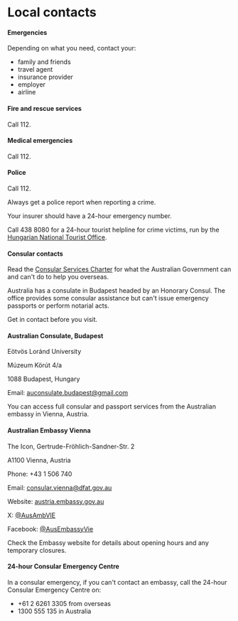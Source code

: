 # Local contacts

#### Emergencies

Depending on what you need, contact your:

* family and friends
* travel agent
* insurance provider
* employer
* airline

#### Fire and rescue services

Call 112.

#### Medical emergencies

Call 112.

#### Police

Call 112.

Always get a police report when reporting a crime.

Your insurer should have a 24-hour emergency number.

Call 438 8080 for a 24-hour tourist helpline for crime victims, run by the [Hungarian National Tourist Office](http://tourinform.hu/english/contact).

#### Consular contacts

Read the [Consular Services Charter](https://www.smartraveller.gov.au/consular-services/consular-services-charter) for what the Australian Government can and can't do to help you overseas.

Australia has a consulate in Budapest headed by an Honorary Consul. The office provides some consular assistance but can't issue emergency passports or perform notarial acts.

Get in contact before you visit.

#### Australian Consulate, Budapest

Eötvös Loránd University

Múzeum Körút 4/a

1088 Budapest, Hungary

Email: [auconsulate.budapest@gmail.com](mailto:bpest@international.gc.ca)

You can access full consular and passport services from the Australian embassy in Vienna, Austria.

#### Australian Embassy Vienna

The Icon, Gertrude-Fröhlich-Sandner-Str. 2

A1100 Vienna, Austria

Phone: +43 1 506 740

Email: [consular.vienna@dfat.gov.au](mailto:consular.vienna@dfat.gov.au)

Website: [austria.embassy.gov.au](https://www.austria.embassy.gov.au/)

X: [@AusAmbVIE](https://twitter.com/@AusAmbVIE)

Facebook: [@AusEmbassyVie](https://www.facebook.com/AusEmbassyVie/)

Check the Embassy website for details about opening hours and any temporary closures.

#### 24-hour Consular Emergency Centre

In a consular emergency, if you can't contact an embassy, call the 24-hour Consular Emergency Centre on:

* +61 2 6261 3305 from overseas
* 1300 555 135 in Australia
